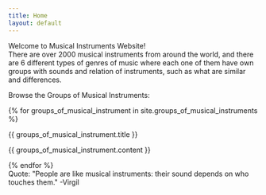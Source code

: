 ```yaml
---
title: Home
layout: default
---
```

<div class="header">Welcome to Musical Instruments Website!</div>

<div class="paragraph">There are over 2000 musical instruments from around the world, and there are 6 different types of genres of music where each one of them have own groups with sounds and relation of instruments, such as what are similar and differences.</div>

Browse the Groups of Musical Instruments:

{% for groups_of_musical_instrument in site.groups_of_musical_instruments %}
  <div class="h4">{{ groups_of_musical_instrument.title }}</div>
  <p>{{ groups_of_musical_instrument.content }}</p>
{% endfor %}

<div class="quote">Quote:
"People are like musical instruments: their sound depends on who touches them." -Virgil
</div>
